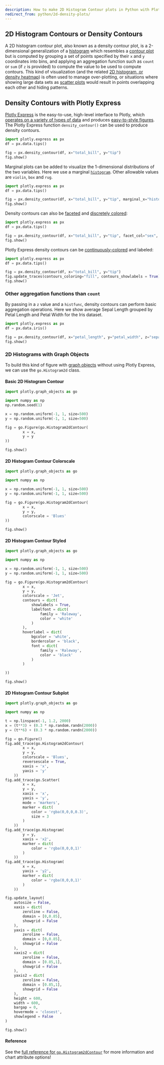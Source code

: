 ```yaml
---
description: How to make 2D Histogram Contour plots in Python with Plotly.
redirect_from: python/2d-density-plots/
---
```

## 2D Histogram Contours or Density Contours

A 2D histogram contour plot, also known as a density contour plot, is a 2-dimensional generalization of a [histogram](histograms.md) which resembles a [contour plot](contour-plots.md) but is computed by grouping a set of points specified by their `x` and `y` coordinates into bins, and applying an aggregation function such as `count` or `sum` (if `z` is provided) to compute the value to be used to compute contours. This kind of visualization (and the related [2D histogram, or density heatmap](2D-Histogram.md)) is often used to manage over-plotting, or situations where showing large data sets as [scatter plots](line-and-scatter.md) would result in points overlapping each other and hiding patterns.

## Density Contours with Plotly Express

[Plotly Express](plotly-express.md) is the easy-to-use, high-level interface to Plotly, which [operates on a variety of types of data](px-arguments.md) and produces [easy-to-style figures](styling-plotly-express.md). The Plotly Express function `density_contour()` can be used to produce density contours.

```python
import plotly.express as px
df = px.data.tips()

fig = px.density_contour(df, x="total_bill", y="tip")
fig.show()
```

Marginal plots can be added to visualize the 1-dimensional distributions of the two variables. Here we use a marginal [`histogram`](histograms.md). Other allowable values are `violin`, `box` and `rug`.

```python
import plotly.express as px
df = px.data.tips()

fig = px.density_contour(df, x="total_bill", y="tip", marginal_x="histogram", marginal_y="histogram")
fig.show()
```

Density contours can also be [faceted](facet-plots.md) and [discretely colored](discrete-color.md):

```python
import plotly.express as px
df = px.data.tips()

fig = px.density_contour(df, x="total_bill", y="tip", facet_col="sex", color="smoker")
fig.show()
```

Plotly Express density contours can be [continuously-colored](colorscales.md) and labeled:

```python
import plotly.express as px
df = px.data.tips()

fig = px.density_contour(df, x="total_bill", y="tip")
fig.update_traces(contours_coloring="fill", contours_showlabels = True)
fig.show()
```

### Other aggregation functions than `count`

By passing in a `z` value and a `histfunc`, density contours can perform basic aggregation operations. Here we show average Sepal Length grouped by Petal Length and Petal Width for the Iris dataset.

```python
import plotly.express as px
df = px.data.iris()

fig = px.density_contour(df, x="petal_length", y="petal_width", z="sepal_length", histfunc="avg")
fig.show()
```

### 2D Histograms with Graph Objects

To build this kind of figure with [graph objects](graph-objects.md) without using Plotly Express, we can use the `go.Histogram2d` class.

#### Basic 2D Histogram Contour

```python
import plotly.graph_objects as go

import numpy as np
np.random.seed(1)

x = np.random.uniform(-1, 1, size=500)
y = np.random.uniform(-1, 1, size=500)

fig = go.Figure(go.Histogram2dContour(
        x = x,
        y = y
))

fig.show()
```

#### 2D Histogram Contour Colorscale

```python
import plotly.graph_objects as go

import numpy as np

x = np.random.uniform(-1, 1, size=500)
y = np.random.uniform(-1, 1, size=500)

fig = go.Figure(go.Histogram2dContour(
        x = x,
        y = y,
        colorscale = 'Blues'
))

fig.show()
```

#### 2D Histogram Contour Styled

```python
import plotly.graph_objects as go

import numpy as np

x = np.random.uniform(-1, 1, size=500)
y = np.random.uniform(-1, 1, size=500)

fig = go.Figure(go.Histogram2dContour(
        x = x,
        y = y,
        colorscale = 'Jet',
        contours = dict(
            showlabels = True,
            labelfont = dict(
                family = 'Raleway',
                color = 'white'
            )
        ),
        hoverlabel = dict(
            bgcolor = 'white',
            bordercolor = 'black',
            font = dict(
                family = 'Raleway',
                color = 'black'
            )
        )

))

fig.show()
```

#### 2D Histogram Contour Subplot

```python
import plotly.graph_objects as go

import numpy as np

t = np.linspace(-1, 1.2, 2000)
x = (t**3) + (0.3 * np.random.randn(2000))
y = (t**6) + (0.3 * np.random.randn(2000))

fig = go.Figure()
fig.add_trace(go.Histogram2dContour(
        x = x,
        y = y,
        colorscale = 'Blues',
        reversescale = True,
        xaxis = 'x',
        yaxis = 'y'
    ))
fig.add_trace(go.Scatter(
        x = x,
        y = y,
        xaxis = 'x',
        yaxis = 'y',
        mode = 'markers',
        marker = dict(
            color = 'rgba(0,0,0,0.3)',
            size = 3
        )
    ))
fig.add_trace(go.Histogram(
        y = y,
        xaxis = 'x2',
        marker = dict(
            color = 'rgba(0,0,0,1)'
        )
    ))
fig.add_trace(go.Histogram(
        x = x,
        yaxis = 'y2',
        marker = dict(
            color = 'rgba(0,0,0,1)'
        )
    ))

fig.update_layout(
    autosize = False,
    xaxis = dict(
        zeroline = False,
        domain = [0,0.85],
        showgrid = False
    ),
    yaxis = dict(
        zeroline = False,
        domain = [0,0.85],
        showgrid = False
    ),
    xaxis2 = dict(
        zeroline = False,
        domain = [0.85,1],
        showgrid = False
    ),
    yaxis2 = dict(
        zeroline = False,
        domain = [0.85,1],
        showgrid = False
    ),
    height = 600,
    width = 600,
    bargap = 0,
    hovermode = 'closest',
    showlegend = False
)

fig.show()
```

#### Reference
See the [full reference for `go.Histogram2dContour`](reference/graph_objects/Histogram2dContour.md) for more information and chart attribute options!
